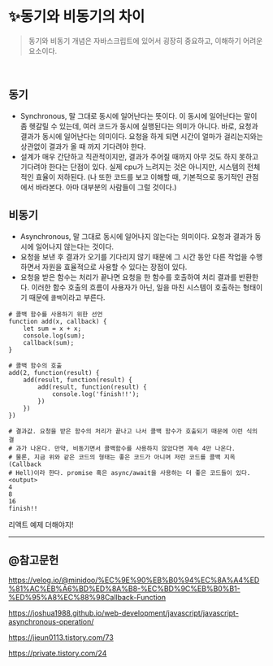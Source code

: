 # ✨동기와 비동기의 차이

> 동기와 비동기 개념은 자바스크립트에 있어서 굉장히 중요하고, 이해하기 어려운 요소이다. 

<br/>

## 동기

- Synchronous, 말 그대로 동시에 일어난다는 뜻이다. 이 동시에 일어난다는 말이 좀 헷갈릴 수 있는데, 여러 코드가 동시에 실행된다는 의미가 아니다. 바로, 요청과 결과가 동시에 일어난다는 의미이다. 요청을 하게 되면 시간이 얼마가 걸리는지와는 상관없이 결과가 올 때 까지 기다려야 한다.
- 설계가 매우 간단하고 직관적이지만, 결과가 주어질 때까지 아무 것도 하지 못하고 기다려야 한다는 단점이 있다. 실제 cpu가 느려지는 것은 아니지만, 시스템의 전체적인 효율이 저하된다. (나 또한 코드를 보고 이해할 때, 기본적으로 동기적인 관점에서 바라본다. 아마 대부분의 사람들이 그럴 것이다.)

## 비동기

- Asynchronous, 말 그대로 동시에 일어나지 않는다는 의미이다. 요청과 결과가 동시에 일어나지 않는다는 것이다. 
- 요청을 보낸 후 결과가 오기를 기다리지 않기 때문에 그 시간 동안 다른 작업을 수행하면서 자원을 효율적으로 사용할 수 있다는 장점이 있다.
- 요청을 받은 함수는 처리가 끝나면 요청을 한 함수를 호출하여 처리 결과를 반환한다. 이러한 함수 호출의 흐름이 사용자가 아닌, 일을 마친 시스템이 호출하는 형태이기 때문에 `콜백`이라고 부른다.

```
# 콜백 함수를 사용하기 위한 선언
function add(x, callback) {
    let sum = x + x;
    console.log(sum);
    callback(sum);
}

# 콜백 함수의 호출
add(2, function(result) {
    add(result, function(result) {
        add(result, function(result) {
            console.log('finish!!');
        })
    })
})

# 결과값. 요청을 받은 함수의 처리가 끝나고 나서 콜백 함수가 호출되기 때문에 이런 식의 결
# 과가 나온다. 만약, 비동기면서 콜백함수를 사용하지 않았다면 계속 4만 나온다.
# 물론, 지금 위와 같은 코드의 형태는 좋은 코드가 아니며 저런 코드를 콜백 지옥(Callback 
# Hell)이라 한다. promise 혹은 async/await을 사용하는 더 좋은 코드들이 있다.
<output>
4
8
16
finish!!
```



리액트 예제 더해야지!

---

## @참고문헌



https://velog.io/@minidoo/%EC%9E%90%EB%B0%94%EC%8A%A4%ED%81%AC%EB%A6%BD%ED%8A%B8-%EC%BD%9C%EB%B0%B1-%ED%95%A8%EC%88%98Callback-Function

https://joshua1988.github.io/web-development/javascript/javascript-asynchronous-operation/

https://jieun0113.tistory.com/73

https://private.tistory.com/24